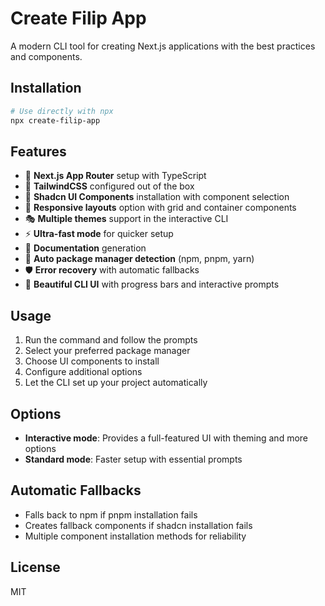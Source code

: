 # Create Filip App

A modern CLI tool for creating Next.js applications with the best practices and components.

## Installation

```bash
# Use directly with npx
npx create-filip-app
```

## Features

- 🚀 **Next.js App Router** setup with TypeScript
- 🎨 **TailwindCSS** configured out of the box
- 🧩 **Shadcn UI Components** installation with component selection
- 📱 **Responsive layouts** option with grid and container components
- 🎭 **Multiple themes** support in the interactive CLI
- ⚡ **Ultra-fast mode** for quicker setup
- 📄 **Documentation** generation
- 🔄 **Auto package manager detection** (npm, pnpm, yarn)
- 🛡️ **Error recovery** with automatic fallbacks
- 💅 **Beautiful CLI UI** with progress bars and interactive prompts

## Usage

1. Run the command and follow the prompts
2. Select your preferred package manager
3. Choose UI components to install
4. Configure additional options
5. Let the CLI set up your project automatically

## Options

- **Interactive mode**: Provides a full-featured UI with theming and more options
- **Standard mode**: Faster setup with essential prompts

## Automatic Fallbacks

- Falls back to npm if pnpm installation fails
- Creates fallback components if shadcn installation fails
- Multiple component installation methods for reliability

## License

MIT 
